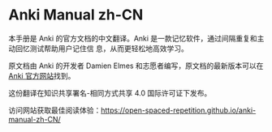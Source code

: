 # Anki Manual zh-CN

本手册是 Anki 的官方文档的中文翻译。Anki 是一款记忆软件，通过间隔重复和主动回忆测试帮助用户记住信
息，从而更轻松地高效学习。

原文档由 Anki 的开发者 Damien Elmes 和志愿者编写，原文档的最新版本可以在
[Anki 官方网站](https://docs.ankiweb.net)找到。

这份翻译在知识共享署名-相同方式共享 4.0 国际许可证下发布。

访问网站获取最佳阅读体验：https://open-spaced-repetition.github.io/anki-manual-zh-CN/
